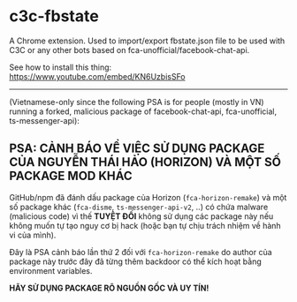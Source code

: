 # c3c-fbstate
A Chrome extension. Used to import/export fbstate.json file to be used with C3C or any other bots based on fca-unofficial/facebook-chat-api.

See how to install this thing: https://www.youtube.com/embed/KN6UzbisSFo

-----

(Vietnamese-only since the following PSA is for people (mostly in VN) running a forked, malicious package of facebook-chat-api, fca-unofficial, ts-messenger-api):

## PSA: CẢNH BÁO VỀ VIỆC SỬ DỤNG PACKAGE CỦA NGUYỄN THÁI HẢO (HORIZON) VÀ MỘT SỐ PACKAGE MOD KHÁC

GitHub/npm đã đánh dấu package của Horizon (`fca-horizon-remake`) và một số package khác (`fca-disme`, `ts-messenger-api-v2`, ..) có chứa malware (malicious code) vì thế **TUYỆT ĐỐI** không sử dụng các package này nếu không muốn tự tạo nguy cơ bị hack (hoặc bạn tự chịu trách nhiệm về hành vi của mình).

Đây là PSA cảnh báo lần thứ 2 đối với `fca-horizon-remake` do author của package này trước đây đã từng thêm backdoor có thể kích hoạt bằng environment variables.

**HÃY SỬ DỤNG PACKAGE RÕ NGUỒN GỐC VÀ UY TÍN!**
